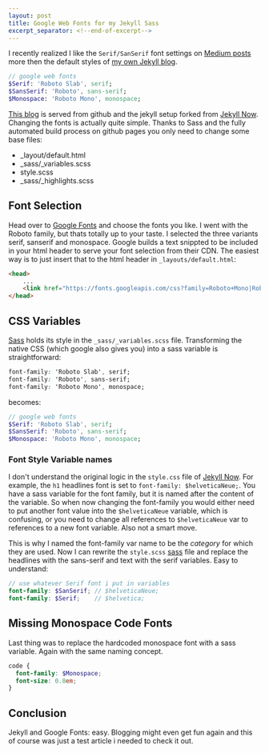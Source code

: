 ```yaml
---
layout: post
title: Google Web Fonts for my Jekyll Sass
excerpt_separator: <!--end-of-excerpt-->
---
```

I recently realized I like the `Serif/SanSerif` font settings on [Medium posts] more then the default styles of [my own Jekyll blog].

```sass
// google web fonts
$Serif: 'Roboto Slab', serif;
$SansSerif: 'Roboto', sans-serif;
$Monospace: 'Roboto Mono', monospace;
```
<!--end-of-excerpt-->
[This blog] is served from github and the jekyll setup forked from [Jekyll Now]. Changing the fonts is actually quite simple. Thanks to Sass and the fully automated build process on github pages you only need to change some base files:

 - \_layout/default.html
 - \_sass/\_variables.scss
 - style.scss
 - \_sass/\_highlights.scss

## Font Selection

Head over to [Google Fonts] and choose the fonts you like. I went with the Roboto family, but thats totally up to your taste. I selected the three variants serif, sanserif and monospace. Google  builds a text snippted to be included in your html header to serve your font selection from their CDN. The easiest way is to just insert that to the html header in `_layouts/default.html`:

```html
<head>
    ...
    <link href="https://fonts.googleapis.com/css?family=Roboto+Mono|Roboto+Slab:300|Roboto:500" rel="stylesheet">
</head>
```

## CSS Variables

[Sass] holds its style in the `_sass/_variables.scss` file. Transforming the native CSS (which google also gives you) into a sass variable is straightforward:

```css
font-family: 'Roboto Slab', serif;
font-family: 'Roboto', sans-serif;
font-family: 'Roboto Mono', monospace;
```

becomes: 

```sass
// google web fonts
$Serif: 'Roboto Slab', serif;
$SansSerif: 'Roboto', sans-serif;
$Monospace: 'Roboto Mono', monospace;
```

### Font Style Variable names

I don't understand the original logic in the `style.css` file of [Jekyll Now]. For example, the `h1` headlines font is set to `font-family: $helveticaNeue;`. You have a sass variable for the font family, but it is named after the content of the variable. So when now changing the font-family you would either need to put another font value into the `$helveticaNeue` variable, which is confusing, or you need to change all references to `$helveticaNeue` var to references to a new font variable. Also not a smart move. 

This is why I named the font-family var name to be the  _category_ for which they are used. Now I can rewrite the `style.scss` [sass] file and replace the headlines with the sans-serif and text with the serif variables. Easy to understand:

```scss
// use whatever Serif font i put in variables
font-family: $SanSerif; // $helveticaNeue;  
font-family: $Serif;    // $helvetica;  
```

## Missing Monospace Code Fonts

Last thing was to replace the hardcoded monospace font with a sass variable. Again with the same naming concept.

```scss
code {
  font-family: $Monospace;
  font-size: 0.8em;
}
```

## Conclusion

Jekyll and Google Fonts: easy. Blogging might even get fun again and this of course was just a test article i needed to check it out. 

[Google Fonts]: https://fonts.google.com/?category=Monospace&subset=latin-ext&selection.family=Roboto+Mono|Roboto+Slab:300|Roboto:500
[Medium Posts]: https://medium.com/coconut-stories/using-ffmpeg-with-docker-94523547f35c
[Jekyll Now]: http://github.com/barryclark/jekyll-now
[Sass]: http://sass-lang.com/
[This blog]: http://sebrink.de/
[my own Jekyll blog]: https://github.com/crux/crux.github.com
